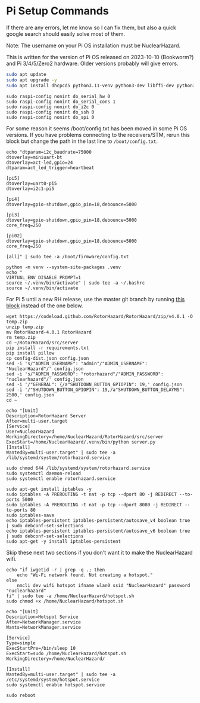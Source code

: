 # Pi Setup Commands

If there are any errors, let me know so I can fix them, but also a quick google search should easily solve most of them.

Note: The username on your Pi OS installation must be NuclearHazard.

This is written for the version of Pi OS released on 2023-10-10 (Bookworm?) and Pi 3/4/5/Zero2 hardware. Older versions probably will give errors.

```bash
sudo apt update
sudo apt upgrade -y
sudo apt install dhcpcd5 python3.11-venv python3-dev libffi-dev python3-smbus build-essential python3-pip git scons swig python3-rpi.gpio default-jdk-headless libjpeg-dev libopenjp2-7-dev -y
```
```
sudo raspi-config nonint do_serial_hw 0
sudo raspi-config nonint do_serial_cons 1
sudo raspi-config nonint do_i2c 0
sudo raspi-config nonint do_ssh 0
sudo raspi-config nonint do_spi 0
```
For some reason it seems /boot/config.txt has been moved in some Pi OS versions. If you have problems connecting to the receivers/STM, rerun this block but change the path in the last line to `/boot/config.txt`.
```
echo "dtparam=i2c_baudrate=75000
dtoverlay=miniuart-bt
dtoverlay=act-led,gpio=24
dtparam=act_led_trigger=heartbeat

[pi5]
dtoverlay=uart0-pi5
dtoverlay=i2c1-pi5

[pi4]
dtoverlay=gpio-shutdown,gpio_pin=18,debounce=5000

[pi3]
dtoverlay=gpio-shutdown,gpio_pin=18,debounce=5000
core_freq=250

[pi02]
dtoverlay=gpio-shutdown,gpio_pin=18,debounce=5000
core_freq=250

[all]" | sudo tee -a /boot/firmware/config.txt
```
```
python -m venv --system-site-packages .venv
echo "
VIRTUAL_ENV_DISABLE_PROMPT=1
source ~/.venv/bin/activate" | sudo tee -a ~/.bashrc
source ~/.venv/bin/activate
```
For Pi 5 until a new RH release, use the master git branch by running [this block](pi5.md) instead of the one below.
```
wget https://codeload.github.com/RotorHazard/RotorHazard/zip/v4.0.1 -O temp.zip
unzip temp.zip
mv RotorHazard-4.0.1 RotorHazard
rm temp.zip
cd ~/RotorHazard/src/server
pip install -r requirements.txt
pip install pillow
cp config-dist.json config.json
sed -i 's/"ADMIN_USERNAME": "admin"/"ADMIN_USERNAME": "NuclearHazard"/' config.json
sed -i 's/"ADMIN_PASSWORD": "rotorhazard"/"ADMIN_PASSWORD": "nuclearhazard"/' config.json
sed -i '/"GENERAL": {/a"SHUTDOWN_BUTTON_GPIOPIN": 19,' config.json
sed -i '/"SHUTDOWN_BUTTON_GPIOPIN": 19,/a"SHUTDOWN_BUTTON_DELAYMS": 2500,' config.json
cd ~
```
```
echo "[Unit]
Description=RotorHazard Server
After=multi-user.target
[Service]
User=NuclearHazard
WorkingDirectory=/home/NuclearHazard/RotorHazard/src/server
ExecStart=/home/NuclearHazard/.venv/bin/python server.py
[Install]
WantedBy=multi-user.target" | sudo tee -a /lib/systemd/system/rotorhazard.service
```
```
sudo chmod 644 /lib/systemd/system/rotorhazard.service
sudo systemctl daemon-reload
sudo systemctl enable rotorhazard.service
```
```
sudo apt-get install iptables -y
sudo iptables -A PREROUTING -t nat -p tcp --dport 80 -j REDIRECT --to-ports 5000
sudo iptables -A PREROUTING -t nat -p tcp --dport 8080 -j REDIRECT --to-ports 80
sudo iptables-save
echo iptables-persistent iptables-persistent/autosave_v4 boolean true | sudo debconf-set-selections
echo iptables-persistent iptables-persistent/autosave_v6 boolean true | sudo debconf-set-selections
sudo apt-get -y install iptables-persistent
```
Skip these next two sections if you don't want it to make the NuclearHazard wifi.
```
echo "if iwgetid -r | grep -q .; then
    echo "Wi-Fi network found. Not creating a hotspot."
else
    nmcli dev wifi hotspot ifname wlan0 ssid "NuclearHazard" password "nuclearhazard"
fi" | sudo tee -a /home/NuclearHazard/hotspot.sh
sudo chmod +x /home/NuclearHazard/hotspot.sh
```
```
echo "[Unit]
Description=Hotspot Service
After=NetworkManager.service
Wants=NetworkManager.service

[Service]
Type=simple
ExecStartPre=/bin/sleep 10
ExecStart=sudo /home/NuclearHazard/hotspot.sh
WorkingDirectory=/home/NuclearHazard/

[Install]
WantedBy=multi-user.target" | sudo tee -a /etc/systemd/system/hotspot.service
sudo systemctl enable hotspot.service
```
```
sudo reboot
```